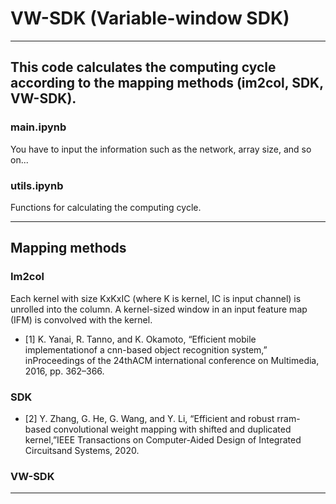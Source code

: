 # VW-SDK (Variable-window SDK)
---

## This code calculates the computing cycle according to the mapping methods (im2col, SDK, VW-SDK).

### main.ipynb
You have to input the information such as the network, array size, and so on...


### utils.ipynb
Functions for calculating the computing cycle.

---
## Mapping methods

### Im2col
Each kernel with size KxKxIC (where K is kernel, IC is input channel) is unrolled into the column. A kernel-sized window in an input feature map (IFM) is convolved with the kernel.


+ [1] K. Yanai, R. Tanno, and K. Okamoto, “Efficient mobile implementationof  a  cnn-based  object  recognition  system,”  inProceedings of the 24thACM international conference on Multimedia, 2016, pp. 362–366.

### SDK


+ [2] Y.  Zhang,  G.  He,  G.  Wang,  and  Y.  Li,  “Efficient  and  robust  rram-based convolutional weight mapping with shifted and duplicated kernel,”IEEE Transactions on Computer-Aided Design of Integrated Circuitsand Systems, 2020.

### VW-SDK

---
